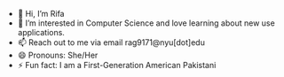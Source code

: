 - 👋 Hi, I’m Rifa
- 👀 I’m interested in Computer Science and love learning about new use applications. 
- 📫 Reach out to me via email rag9171@nyu[dot]edu
- 😄 Pronouns: She/Her
- ⚡ Fun fact: I am a First-Generation American Pakistani

<!---
Rifa-G/Rifa-G is a ✨ special ✨ repository because its `README.md` (this file) appears on your GitHub profile.
You can click the Preview link to take a look at your changes.
--->
